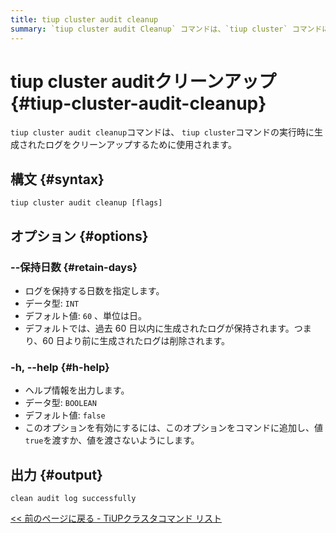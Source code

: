 ```yaml
---
title: tiup cluster audit cleanup
summary: `tiup cluster audit Cleanup` コマンドは、`tiup cluster` コマンドによって生成されたログをクリーンアップするために使用されます。ログを保持する日数を指定したり、ヘルプ情報を出力するオプションがあります。出力により、ログのクリーンアップが正常に行われたことが確認できます。
---
```


# tiup cluster auditクリーンアップ {#tiup-cluster-audit-cleanup}

`tiup cluster audit cleanup`コマンドは、 `tiup cluster`コマンドの実行時に生成されたログをクリーンアップするために使用されます。

## 構文 {#syntax}

```shell
tiup cluster audit cleanup [flags]
```

## オプション {#options}

### --保持日数 {#retain-days}

-   ログを保持する日数を指定します。
-   データ型: `INT`
-   デフォルト値: `60` 、単位は日。
-   デフォルトでは、過去 60 日以内に生成されたログが保持されます。つまり、60 日より前に生成されたログは削除されます。

### -h, --help {#h-help}

-   ヘルプ情報を出力します。
-   データ型: `BOOLEAN`
-   デフォルト値: `false`
-   このオプションを有効にするには、このオプションをコマンドに追加し、値`true`を渡すか、値を渡さないようにします。

## 出力 {#output}

```shell
clean audit log successfully
```

[&lt;&lt; 前のページに戻る - TiUPクラスタコマンド リスト](/tiup/tiup-component-cluster.md#command-list)

